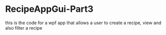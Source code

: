 # RecipeAppGui-Part3
this is the code for a wpf app that allows a user to create a recipe, view and also filter a recipe
